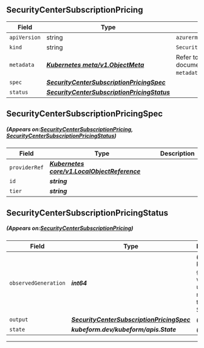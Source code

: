 ## SecurityCenterSubscriptionPricing
| Field | Type | Description |
| ------ | ----- | ----------- |
| `apiVersion` | string | `azurerm.kubeform.com/v1alpha1` |
|    `kind` | string | `SecurityCenterSubscriptionPricing` |
| `metadata` | ***[Kubernetes meta/v1.ObjectMeta](https://kubernetes.io/docs/reference/generated/kubernetes-api/v1.13/#objectmeta-v1-meta)***|Refer to the Kubernetes API documentation for the fields of the `metadata` field.|
| `spec` | ***[SecurityCenterSubscriptionPricingSpec](#SecurityCenterSubscriptionPricingSpec)***||
| `status` | ***[SecurityCenterSubscriptionPricingStatus](#SecurityCenterSubscriptionPricingStatus)***||
## SecurityCenterSubscriptionPricingSpec
##### (Appears on:[SecurityCenterSubscriptionPricing](#SecurityCenterSubscriptionPricing), [SecurityCenterSubscriptionPricingStatus](#SecurityCenterSubscriptionPricingStatus))
| Field | Type | Description |
| ------ | ----- | ----------- |
| `providerRef` | ***[Kubernetes core/v1.LocalObjectReference](https://kubernetes.io/docs/reference/generated/kubernetes-api/v1.13/#localobjectreference-v1-core)***||
| `id` | ***string***||
| `tier` | ***string***||
## SecurityCenterSubscriptionPricingStatus
##### (Appears on:[SecurityCenterSubscriptionPricing](#SecurityCenterSubscriptionPricing))
| Field | Type | Description |
| ------ | ----- | ----------- |
| `observedGeneration` | ***int64***| ***(Optional)*** Resource generation, which is updated on mutation by the API Server.|
| `output` | ***[SecurityCenterSubscriptionPricingSpec](#SecurityCenterSubscriptionPricingSpec)***| ***(Optional)*** |
| `state` | ***kubeform.dev/kubeform/apis.State***| ***(Optional)*** |
---
